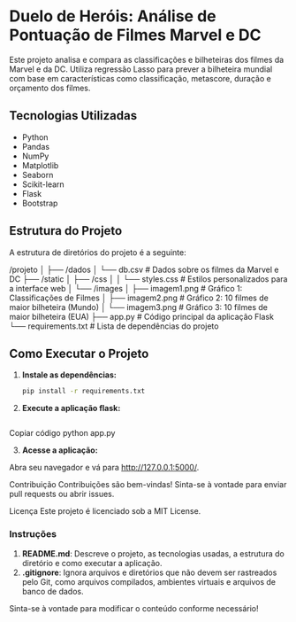 # Duelo de Heróis: Análise de Pontuação de Filmes Marvel e DC

Este projeto analisa e compara as classificações e bilheteiras dos filmes da Marvel e da DC. Utiliza regressão Lasso para prever a bilheteira mundial com base em características como classificação, metascore, duração e orçamento dos filmes.

## Tecnologias Utilizadas

- Python
- Pandas
- NumPy
- Matplotlib
- Seaborn
- Scikit-learn
- Flask
- Bootstrap

## Estrutura do Projeto

A estrutura de diretórios do projeto é a seguinte:

/projeto
│
├── /dados
│   └── db.csv                  # Dados sobre os filmes da Marvel e DC
├── /static
│   ├── /css
│   │   └── styles.css          # Estilos personalizados para a interface web
│   └── /images
│       ├── imagem1.png         # Gráfico 1: Classificações de Filmes
│       ├── imagem2.png         # Gráfico 2: 10 filmes de maior bilheteira (Mundo)
│       └── imagem3.png         # Gráfico 3: 10 filmes de maior bilheteira (EUA)
├── app.py                       # Código principal da aplicação Flask
└── requirements.txt             # Lista de dependências do projeto


## Como Executar o Projeto

1. **Instale as dependências:**

   ```bash
   pip install -r requirements.txt

2. **Execute a aplicação flask:**

    ```bash
Copiar código
python app.py

3. **Acesse a aplicação:**

Abra seu navegador e vá para http://127.0.0.1:5000/.

Contribuição
Contribuições são bem-vindas! Sinta-se à vontade para enviar pull requests ou abrir issues.

Licença
Este projeto é licenciado sob a MIT License.


### Instruções

1. **README.md**: Descreve o projeto, as tecnologias usadas, a estrutura do diretório e como executar a aplicação.
2. **.gitignore**: Ignora arquivos e diretórios que não devem ser rastreados pelo Git, como arquivos compilados, ambientes virtuais e arquivos de banco de dados.

Sinta-se à vontade para modificar o conteúdo conforme necessário!